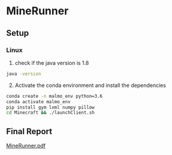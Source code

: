 # MineRunner

## Setup

### Linux

1. check if the java version is 1.8

```bash
java -version
```

2. Activate the conda environment and install the dependencies

```bash
conda create -n malmo_env python=3.6
conda activate malmo_env
pip install gym lxml numpy pillow
cd Minecraft && ./launchClient.sh
```

## Final Report
[MineRunner.pdf](./Intro%20to%20AI%20Final%20Project%20-%20MineRunner.pdf)
